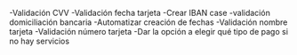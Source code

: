 -Validación CVV
-Validación fecha tarjeta
-Crear IBAN case 
    -validación domiciliación bancaria
-Automatizar creación de fechas
-Validación nombre tarjeta
-Validación número tarjeta
-Dar la opción a elegir qué tipo de pago si no hay servicios